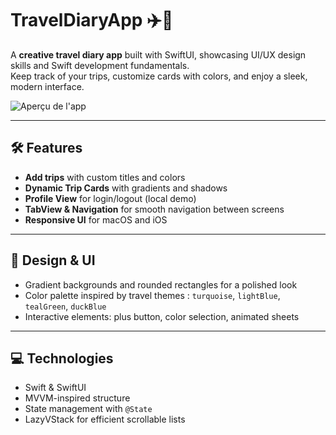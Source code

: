 # TravelDiaryApp ✈️📔

A **creative travel diary app** built with SwiftUI, showcasing UI/UX design skills and Swift development fundamentals.  
Keep track of your trips, customize cards with colors, and enjoy a sleek, modern interface.  

![Aperçu de l'app](https://i.imgur.com/TB55qpw.png)

---

## 🛠 Features
- **Add trips** with custom titles and colors  
- **Dynamic Trip Cards** with gradients and shadows  
- **Profile View** for login/logout (local demo)  
- **TabView & Navigation** for smooth navigation between screens  
- **Responsive UI** for macOS and iOS  

---

## 🎨 Design & UI
- Gradient backgrounds and rounded rectangles for a polished look  
- Color palette inspired by travel themes : `turquoise`, `lightBlue`, `tealGreen`, `duckBlue`  
- Interactive elements: plus button, color selection, animated sheets  

---

## 💻 Technologies
- Swift & SwiftUI  
- MVVM-inspired structure  
- State management with `@State`  
- LazyVStack for efficient scrollable lists
